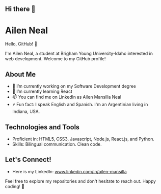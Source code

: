 ## Hi there 👋
# Ailen Neal

Hello, GitHub! 👋

I'm Ailen Neal, a student at Brigham Young University-Idaho interested in web development. Welcome to my GitHub profile!

## About Me

- 🔭 I’m currently working on my Software Development degree
- 🌱 I’m currently learning React
- 📫 You can find me on LinkedIn as Ailen Mansilla Neal
- ⚡ Fun fact: I speak English and Spanish. I'm an Argentinian living in Indiana, USA.

## Technologies and Tools

- Proficient in: HTML5, CSS3, Javascript, Node.js, React.js, and Python.
- Skills: Bilingual communication. Clean code.

## Let's Connect!

- Here is my LinkedIn: www.linkedin.com/in/ailen-mansilla

Feel free to explore my repositories and don't hesitate to reach out. Happy coding! 🚀
